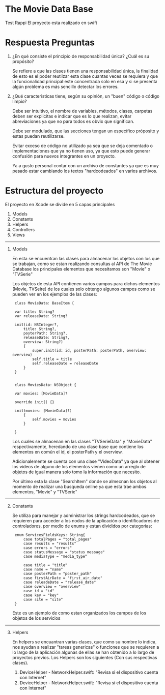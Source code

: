 # The Movie Data Base
Test Rappi
El proyecto esta realizado en swift

# Respuesta Preguntas

1) ¿En qué consiste el principio de responsabilidad única? ¿Cuál es su propósito?

    Se refiere a que las clases tienen una responsabilidad única, la finalidad de esto es el poder reutilzar esta clase cuantas veces se requiera y que la funcionalidad principal este concentrada solo en esa y si se presenta algún problema es más sencillo detectar los errores.
    
2)  ¿Qué caracteristicas tiene, según su opinión, un "buen" código o código limpio?

    Debe ser intuitivo, el nombre de variables, métodos, clases, carpetas deben ser explicitas e indicar que es lo que realizan, evitar abreviaciones ya que no para todos es obvio que significan.
    
    Debe ser modulado, que las secciones tengan un específico próposito y estas puedan reutilizarse.
    
    Evitar exceso de código no utilizado ya sea que se deja comentado o implementaciones que ya no tienen uso, ya que esto puede generar confusión para nuevos integrantes en un proyecto.
    
    Ya a gusto personal contar con un archivo de constantes ya que es muy pesado estar cambiando los textos "hardcodeados" en varios archivos.
    

# Estructura del proyecto

El proyecto en Xcode se divide en 5 capas principales

1) Models
2) Constants
3) Helpers
4) Controllers
5) Views

----------------------------------------------------------------------------------------------------------------------------------------

1) Models

    En esta se encuentran las clases para almacenar los objetos con los que se trabajan, como se estan realizando consultas al API de The Movie Database los principales elementos que necesitamos son "Movie" o "TVSerie"
    
    Los objetos de esta API contienen varios campos para dichos elementos (Movie, TVSeire) de los cuales solo obtengo algunos campos como se pueden ver en los ejemplos de las clases:
    
        class MovieData: BaseItem {
        
        var title: String?
        var releaseDate: String?

        init(id: NSInteger?,
            title: String?,
            posterPath: String?,
            releaseDate: String?,
            overview: String?)
            {
                super.init(id: id, posterPath: posterPath, overview: overview)
                self.title = title
                self.releaseDate = releaseDate
            }
        }
        
        
        class MoviesData: NSObject {
        
        var movies: [MovieData]?
        
        override init() {}
        
        init(movies: [MovieData]?)
            {
                self.movies = movies
            }
        
        }
        
    Los cuales se almacenan en las clases "TVSerieData" y "MovieData" respectivamente, heredando de una clase base que contiene los elementos en común el id, el posterPath y el overview.
    
    Adicionalemente se cuenta con una clase "VideoData" ya que al obtener los videos de alguno de los elementos vienen como un arreglo de objetos de igual manera solo tomo la información que necesito.

    Por último esta la clase  "SearchItem" donde se almecnan los objetos al momento de realizar una busqueda online ya que esta trae ambos elementos, "Movie" y "TVSerie"
    
----------------------------------------------------------------------------------------------------------------------------------------

2) Constants

    Se utiliza para manejar y administrar los strings hardcodeados, que se requieren para acceder a los nodos de la aplicación o identificadores de controladores, por medio de enums y estan divididos por categorias:
    
        enum ServicesFieldsKeys: String{
            case totalPages = "total_pages"
            case results = "results"
            case errors = "errors"
            case statusMessage = "status_message"
            case mediaType = "media_type"
            
            case title = "title"
            case name = "name"
            case posterPath = "poster_path"
            case firstAirDate = "first_air_date"
            case releadeDate = "release_date"
            case overview = "overview"
            case id = "id"
            case key = "key"
            case site = "site"
        }
    Este es un ejemplo de como estan organizados los campos de los objetos de los servicios
    
----------------------------------------------------------------------------------------------------------------------------------------

3) Helpers

    En helpers se encuantran varias clases, que como su nombre lo indica, nos ayudan a realizar "tareas genericas" o funciones que se requieren a lo largo de la aplicación algunas de ellas se han obtenido a lo largo de proyectos previos. Los Helpers son los siguientes (Con sus respectivas clases).
        
    1) DeviceHelper - NetworkHelper.swift: "Revisa si el dispositivo cuenta con Internet"
    1) DeviceHelper - NetworkHelper.swift: "Revisa si el dispositivo cuenta con Internet"

